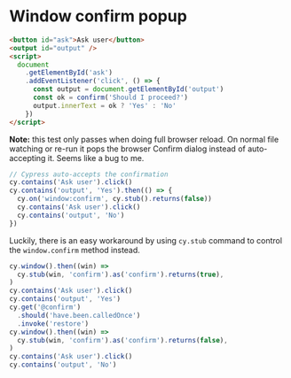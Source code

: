 # Window confirm popup

<!-- fiddle Window confirm popup -->

```html
<button id="ask">Ask user</button>
<output id="output" />
<script>
  document
    .getElementById('ask')
    .addEventListener('click', () => {
      const output = document.getElementById('output')
      const ok = confirm('Should I proceed?')
      output.innerText = ok ? 'Yes' : 'No'
    })
</script>
```

**Note:** this test only passes when doing full browser reload. On normal file watching or re-run it pops the browser Confirm dialog instead of auto-accepting it. Seems like a bug to me.

```js skip
// Cypress auto-accepts the confirmation
cy.contains('Ask user').click()
cy.contains('output', 'Yes').then(() => {
  cy.on('window:confirm', cy.stub().returns(false))
  cy.contains('Ask user').click()
  cy.contains('output', 'No')
})
```

Luckily, there is an easy workaround by using `cy.stub` command to control the `window.confirm` method instead.

```js
cy.window().then((win) =>
  cy.stub(win, 'confirm').as('confirm').returns(true),
)
cy.contains('Ask user').click()
cy.contains('output', 'Yes')
cy.get('@confirm')
  .should('have.been.calledOnce')
  .invoke('restore')
cy.window().then((win) =>
  cy.stub(win, 'confirm').as('confirm').returns(false),
)
cy.contains('Ask user').click()
cy.contains('output', 'No')
```

<!-- fiddle-end -->

